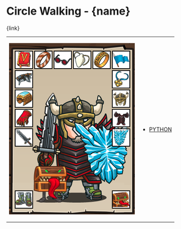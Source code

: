 # Circle Walking  - {name} 

{link}
<table>
<tr>
<td>

![Hero Picture](hero.png?raw=true "Hero Picture")

</td>
<td>
<ul>
<li>

[PYTHON](CircleWalking.py)

</li>
</td>
</tr>
<table>